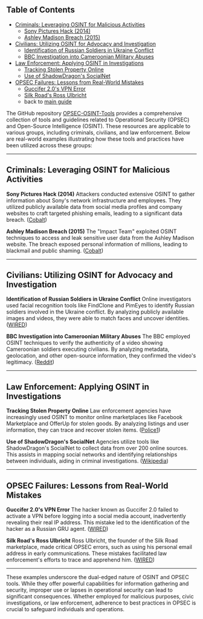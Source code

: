 ## Table of Contents

- [Criminals: Leveraging OSINT for Malicious Activities](#criminals-leveraging-osint-for-malicious-activities)
  - [Sony Pictures Hack (2014)](#sony-pictures-hack-2014)
  - [Ashley Madison Breach (2015)](#ashley-madison-breach-2015)
- [Civilians: Utilizing OSINT for Advocacy and Investigation](#civilians-utilizing-osint-for-advocacy-and-investigation)
  - [Identification of Russian Soldiers in Ukraine Conflict](#identification-of-russian-soldiers-in-ukraine-conflict)
  - [BBC Investigation into Cameroonian Military Abuses](#bbc-investigation-into-cameroonian-military-abuses)
- [Law Enforcement: Applying OSINT in Investigations](#law-enforcement-applying-osint-in-investigations)
  - [Tracking Stolen Property Online](#tracking-stolen-property-online)
  - [Use of ShadowDragon's SocialNet](#use-of-shadowdragons-socialnet)
- [OPSEC Failures: Lessons from Real-World Mistakes](#opsec-failures-lessons-from-real-world-mistakes)
  - [Guccifer 2.0's VPN Error](#guccifer-20s-vpn-error)
  - [Silk Road's Ross Ulbricht](#silk-roads-ross-ulbricht)
  - back to [main guide](https://github.com/airborne-commando/OPSEC-OSINT-Tools)

The GitHub repository [OPSEC-OSINT-Tools](https://github.com/airborne-commando/OPSEC-OSINT-Tools) provides a comprehensive collection of tools and guidelines related to Operational Security (OPSEC) and Open-Source Intelligence (OSINT). These resources are applicable to various groups, including criminals, civilians, and law enforcement. Below are real-world examples illustrating how these tools and practices have been utilized across these groups:

---

## Criminals: Leveraging OSINT for Malicious Activities

**Sony Pictures Hack (2014)**
Attackers conducted extensive OSINT to gather information about Sony's network infrastructure and employees. They utilized publicly available data from social media profiles and company websites to craft targeted phishing emails, leading to a significant data breach. ([Cobalt][1])

**Ashley Madison Breach (2015)**
The "Impact Team" exploited OSINT techniques to access and leak sensitive user data from the Ashley Madison website. The breach exposed personal information of millions, leading to blackmail and public shaming. ([Cobalt][1])

---

## Civilians: Utilizing OSINT for Advocacy and Investigation

**Identification of Russian Soldiers in Ukraine Conflict**
Online investigators used facial recognition tools like FindClone and PimEyes to identify Russian soldiers involved in the Ukraine conflict. By analyzing publicly available images and videos, they were able to match faces and uncover identities. ([WIRED][2])

**BBC Investigation into Cameroonian Military Abuses**
The BBC employed OSINT techniques to verify the authenticity of a video showing Cameroonian soldiers executing civilians. By analyzing metadata, geolocation, and other open-source information, they confirmed the video's legitimacy. ([Reddit][3])

---

## Law Enforcement: Applying OSINT in Investigations

**Tracking Stolen Property Online**
Law enforcement agencies have increasingly used OSINT to monitor online marketplaces like Facebook Marketplace and OfferUp for stolen goods. By analyzing listings and user information, they can trace and recover stolen items. ([Police1][4])

**Use of ShadowDragon's SocialNet**
Agencies utilize tools like ShadowDragon's SocialNet to collect data from over 200 online sources. This assists in mapping social networks and identifying relationships between individuals, aiding in criminal investigations. ([Wikipedia][5])

---

## OPSEC Failures: Lessons from Real-World Mistakes

**Guccifer 2.0's VPN Error**
The hacker known as Guccifer 2.0 failed to activate a VPN before logging into a social media account, inadvertently revealing their real IP address. This mistake led to the identification of the hacker as a Russian GRU agent. ([WIRED][6])

**Silk Road's Ross Ulbricht**
Ross Ulbricht, the founder of the Silk Road marketplace, made critical OPSEC errors, such as using his personal email address in early communications. These mistakes facilitated law enforcement's efforts to trace and apprehend him. ([WIRED][6])

---

These examples underscore the dual-edged nature of OSINT and OPSEC tools. While they offer powerful capabilities for information gathering and security, improper use or lapses in operational security can lead to significant consequences. Whether employed for malicious purposes, civic investigations, or law enforcement, adherence to best practices in OPSEC is crucial to safeguard individuals and operations.

[1]: https://www.cobalt.io/blog/security-breaches-open-source-intelligence-osint-oversights?utm_source=chatgpt.com "Largest Security Breaches Caused by Open Source Intelligence ..."
[2]: https://www.wired.com/story/facial-recognition-identify-russian-soldiers?utm_source=chatgpt.com "Online Sleuths Are Using Face Recognition to ID Russian Soldiers"
[3]: https://www.reddit.com/r/OSINT/comments/14ylf2l/what_are_your_best_examples_of_how_osint_has_been/?utm_source=chatgpt.com "What are your best examples of how OSINT has been used? - Reddit"
[4]: https://www.police1.com/investigations/thinking-like-a-criminal-how-osint-can-take-your-investigations-further?utm_source=chatgpt.com "OSINT tools for investigators to track criminal activity online - Police1"
[5]: https://en.wikipedia.org/wiki/ShadowDragon?utm_source=chatgpt.com "ShadowDragon"
[6]: https://www.wired.com/story/guccifer-elite-hackers-mistakes?utm_source=chatgpt.com "Yes, Even Elite Hackers Make Dumb Mistakes"
